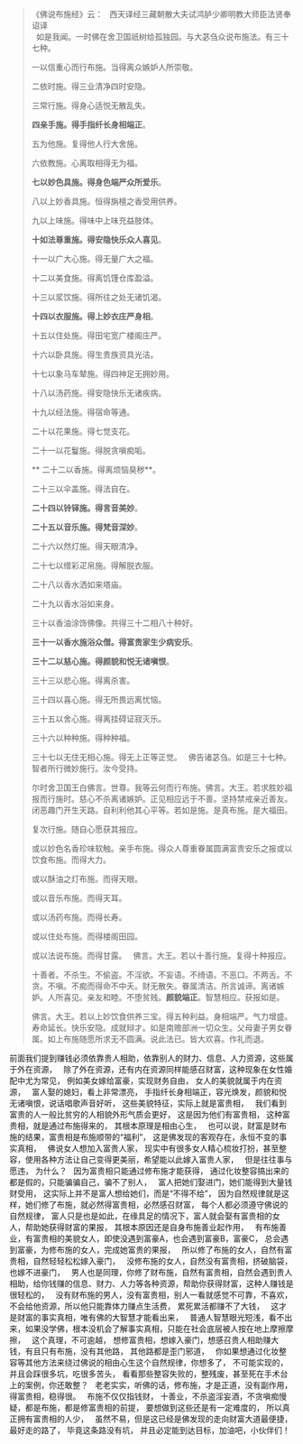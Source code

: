 > 《佛说布施经》云：
> &nbsp;
> 西天译经三藏朝散大夫试鸿胪少卿明教大师臣法贤奉　诏译  
> &nbsp;
> 如是我闻。一时佛在舍卫国祇树给孤独园。与大苾刍众说布施法。有三十七种。
> 
> 一以信重心而行布施。当得离众嫉妒人所崇敬。
> 
> 二依时施。得三业清净四时安隐。
> 
> 三常行施。得身心适悦无散乱失。
> 
> **四亲手施。得手指纤长身相端正**。
> 
> 五为他施。复得他人行大舍施。
> 
> 六依教施。心离取相得无为福。
> 
> **七以妙色具施。得身色端严众所爱乐**。
> 
> 八以上妙香具施。恒得旃檀之香受用供养。
> 
> 九以上味施。得味中上味充益肢体。
> 
> **十如法尊重施。得安隐快乐众人喜见**。
> 
> 十一以广大心施。得无量广大之福。
> 
> 十二以美食施。得离饥馑仓库盈溢。
> 
> 十三以浆饮施。得所往之处无诸饥渴。
> 
> **十四以衣服施。得上妙衣庄严身相**。
> 
> 十五以住处施。得田宅宽广楼阁庄严。
> 
> 十六以卧具施。得生贵族资具光洁。
> 
> 十七以象马车辇施。得四神足无拥妙用。
> 
> 十八以汤药施。得安隐快乐无诸疾病。
> 
> 十九以经法施。得宿命等通。
> 
> 二十以花果施。得七觉支花。
> 
> 二十一以花鬘施。得脱贪嗔痴垢。
> 
>** 二十二以香施。得离烦恼臭秽**。
> 
> 二十三以伞盖施。得法自在。
> 
> **二十四以铃铎施。得言音美妙**。
> 
> **二十五以音乐施。得梵音深妙**。
> 
> 二十六以然灯施。得天眼清净。
> 
> 二十七以缯彩疋帛施。得解脱衣服。
> 
> 二十八以香水洒如来塔庙。
> 
> 二十九以香水浴如来身。
> 
> 三十以香油涂饰佛像。共得三十二相八十种好。
> 
> **三十一以香水施浴众僧。得富贵家生少病安乐**。
> 
> **三十二以慈心施。得颜貌和悦无诸嗔恨**。
> 
> 三十三以悲心施。得离杀害。
> 
> 三十四以喜心施。得无所畏远离忧恼。
> 
> 三十五以舍心施。得离挂碍证寂灭乐。
> 
> 三十六以种种施。得种种福。
> 
> 三十七以无住无相心施。得无上正等正觉。
> &nbsp;
> 佛告诸苾刍。如是三十七种。智者所行微妙施行。汝今受持。  
>   
> 尔时舍卫国王白佛言。世尊。我等云何而行布施。佛言。大王。若求胜妙福报而行施时。慈心不杀离诸嫉妒。正见相应远于不善。坚持禁戒亲近善友。闭恶趣门开生天路。自利利他其心平等。若如是施。是真布施。是大福田。
> 
> 复次行施。随自心愿获其报应。
> 
> 或以妙色名香珍味软触。亲手布施。得众人尊重眷属圆满富贵安乐之报或以饮食布施。而得大力。
> 
> 或以酥油之灯布施。而得天眼。
> 
> 或以音乐布施。而得天耳。
> 
> 或以汤药布施。而得长寿。
> 
> 或以住处布施。而得楼阁田园。
> 
> 或以法说布施。而得甘露。
> &nbsp;
> 佛言。大王。若以十善行施。复得十种报应。
> 
> 十善者。不杀生。不偷盗。不淫欲。不妄语。不绮语。不恶口。不两舌。不贪。不嗔。不痴而得命不中夭。财无散失。眷属清洁。所言诚谛。离诸嫉妒。人所喜见。亲友和睦。不堕贫贱。**颜貌端正**。智慧相应。获报如是。
> 
> 佛言。大王。若以上妙饮食供养三宝。得五种利益。身相端严。气力增盛。寿命延长。快乐安隐。成就辩才。如是南赡部洲一切众生。父母妻子男女眷属。如上布施随愿所求无不圆满。说此法已。皆大欢喜。作礼而退。

前面我们提到赚钱必须依靠贵人相助，依靠别人的财力、信息、人力资源，这些属于外在资源，
&nbsp;
除了外在资源，还有内在资源同样能感召财富，这种现象在女性婚配中尤为常见，
例如美女嫁给富豪，实现财务自由，
女人的美貌就属于内在资源，
&nbsp;
富人娶的媳妇，看上非常漂亮，
手指纤长身相端正，容光焕发，颜貌和悦无诸嗔恨，说话唱歌声音好听，
这些美貌特征，实际上就是富贵相，
&nbsp;
我们看到富贵的人一般比贫穷的人相貌外形气质会更好，
这是因为他们有富贵相，
这种富贵相，就是通过布施得来的，
其根本原理是相由心生，
&nbsp;
也可以说，财富是财布施的结果，富贵相是布施顺带的“福利”，
这是佛发现的客观存在，永恒不变的事实真相，
&nbsp;
佛说女人想加入富贵人家，
现实中有很多女人精心梳妆打扮，甚至整容，使用各种方法让自己变得更美丽，希望能以此嫁入富贵人家，
&nbsp;
但是往往事与愿违，
为什么？
&nbsp;
因为富贵相只能通过修布施才能获得，
通过化妆整容搞出来的都是假的，只能骗骗自己，骗不了别人，
&nbsp;
富人把她们娶进门，她们能得到大量钱财受用，
这实际上并不是富人想给她们，而是“不得不给”，
因为自然规律就是这样，她们修了布施，就必然得富贵相，必然感召财富，
每个人都必须遵守佛说的自然规律，
富人只是也是如此，在缘具足的情况下，富人就会娶有富贵相的女人，帮助她获得财富的果报，
其根本原因还是自身布施善业起作用，
&nbsp;
有布施善业，有富贵相的美貌女人，即使没遇到富豪A，也会遇到富豪B，富豪C，
总会遇到富豪，为修布施的女人，完成她富贵的果报，
&nbsp;
所以修了布施的女人，自然有富贵相，自然轻轻松松嫁入豪门，
&nbsp;
没修布施的女人，自然没有富贵相，挤破脑袋，也嫁不进豪门，
&nbsp;
男人也是同理，你修了财布施，自然有富贵相，自然会遇到贵人相助，给你钱赚的信息、财力、人力等各种资源，帮助你获得财富，这种人赚钱是很轻松的，
&nbsp;
没有财布施的男人，没有富贵相，别人一看就感觉不可靠，不喜欢，不会给他资源，所以他只能靠体力赚点生活费，
累死累活都赚不了大钱，
&nbsp;
这才是财富的事实真相，唯有佛的大智慧才能看出来，
&nbsp;
普通人智慧眼光短浅，看不出来，如果没学佛，根本没机会了解事实真相，只能在社会底层被人按在地上摩擦摩擦，
&nbsp;
这个真理，不可逾越，
想修富贵相，想嫁入豪门，想感召贵人相助赚大钱，有且只有布施，没有其他路，
其他路都是歪门邪道，
&nbsp;
你如果想通过化妆整容等其他方法来绕过佛说的相由心生这个自然规律，你想多了，
不可能实现的，并且会踩很多坑，吃很多苦头，
看看那些整容失败的，整残废，甚至死在手术台上的案例，你还敢整？
&nbsp;
老老实实，听佛的话，修布施，才是正道，没有副作用，
得富贵相，稳得很。
&nbsp;
布施不仅仅指钱财，
十善业，不杀盗淫妄酒，不贪嗔痴慢疑，都是布施，都是修富贵相的前提，
要想做到这些还是有一定难度的，
所以真正拥有富贵相的人少，
&nbsp;
虽然不易，但是这已经是佛发现的走向财富大道最便捷，最好走的路了，
毕竟这条路没有坑，
并且必定能到达目标，加油吧，小伙伴们！

